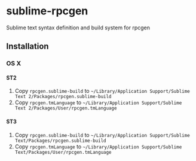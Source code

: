 sublime-rpcgen
==============

Sublime text syntax definition and build system for rpcgen


## Installation

### OS X

#### ST2

1. Copy `rpcgen.sublime-build` to `~/Library/Application Support/Sublime Text 2/Packages/rpcgen.sublime-build`
2. Copy `rpcgen.tmLanguage` to `~/Library/Application Support/Sublime Text 2/Packages/User/rpcgen.tmLanguage`

#### ST3

1. Copy `rpcgen.sublime-build` to `~/Library/Application Support/Sublime Text/Packages/rpcgen.sublime-build`
2. Copy `rpcgen.tmLanguage` to `~/Library/Application Support/Sublime Text/Packages/User/rpcgen.tmLanguage`
